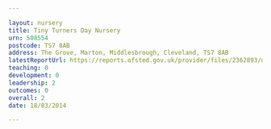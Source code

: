 ```yaml
---

layout: nursery
title: Tiny Turners Day Nursery
urn: 508554
postcode: TS7 8AB
address: The Grove, Marton, Middlesbrough, Cleveland, TS7 8AB
latestReportUrl: https://reports.ofsted.gov.uk/provider/files/2362893/urn/508554.pdf
teaching: 0
development: 0
leadership: 2
outcomes: 0
overall: 2
date: 18/03/2014

---
```

